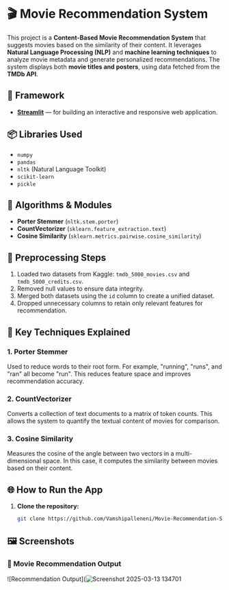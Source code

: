 # 🎬 Movie Recommendation System

This project is a **Content-Based Movie Recommendation System** that suggests movies based on the similarity of their content. It leverages **Natural Language Processing (NLP)** and **machine learning techniques** to analyze movie metadata and generate personalized recommendations. The system displays both **movie titles and posters**, using data fetched from the **TMDb API**.

## 🚀 Framework

- **[Streamlit](https://streamlit.io/)** — for building an interactive and responsive web application.

## 📦 Libraries Used

- `numpy`
- `pandas`
- `nltk` (Natural Language Toolkit)
- `scikit-learn`
- `pickle`

## 🧠 Algorithms & Modules

- **Porter Stemmer** (`nltk.stem.porter`)
- **CountVectorizer** (`sklearn.feature_extraction.text`)
- **Cosine Similarity** (`sklearn.metrics.pairwise.cosine_similarity`)

## 🔧 Preprocessing Steps

1. Loaded two datasets from Kaggle: `tmdb_5000_movies.csv` and `tmdb_5000_credits.csv`.
2. Removed null values to ensure data integrity.
3. Merged both datasets using the `id` column to create a unified dataset.
4. Dropped unnecessary columns to retain only relevant features for recommendation.

## 🧩 Key Techniques Explained

### 1. **Porter Stemmer**
Used to reduce words to their root form. For example, "running", "runs", and "ran" all become "run". This reduces feature space and improves recommendation accuracy.

### 2. **CountVectorizer**
Converts a collection of text documents to a matrix of token counts. This allows the system to quantify the textual content of movies for comparison.

### 3. **Cosine Similarity**
Measures the cosine of the angle between two vectors in a multi-dimensional space. In this case, it computes the similarity between movies based on their content.

## 🌐 How to Run the App 

1. **Clone the repository:**
   ```bash
   git clone https://github.com/Vamshipalleneni/Movie-Recommendation-System.git

## 🖼️ Screenshots

### 🔹 Movie Recommendation Output

![Recommendation Output](![Screenshot 2025-03-13 134701](https://github.com/user-attachments/assets/a763db5e-4594-4a2d-a09b-f7b226db1f72)

